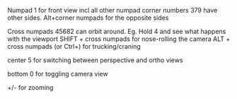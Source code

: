 
Numpad 1 for front view incl all other numpad corner numbers 379 have other sides.
Alt+corner numpads for the opposite sides

Cross numpads 45682 can orbit around. Eg. Hold 4 and see what happens with the viewport
SHIFT + cross numpads for nose-rolling the camera
ALT + cross numpads (or Ctrl+) for trucking/craning

center 5 for switching between perspective and ortho views

bottom 0 for toggling camera view

+/- for zooming